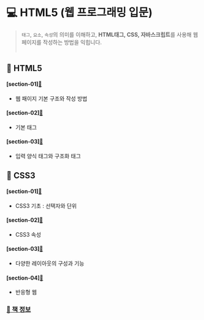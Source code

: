 # 💻 HTML5 (웹 프로그래밍 입문)
> `태그`, `요소`, `속성`의 의미를 이해하고, **HTML태그, CSS, 자바스크립트**를 사용해 웹 페이지를 작성하는 방법을 익힙니다.  <br> <br>


## 📝 HTML5
 #### [section-01][📌](https://github.com/zhzkdls/TIL/blob/main/Assets/HTML/Step01/Web%20Page%20Basic%20Structure.md)
   * 웹 패이지 기본 구조와 작성 방법
 
 #### [section-02][📌](https://github.com/zhzkdls/TIL/blob/main/Assets/HTML/Step01/Basic%20Tag%20.md)
   * 기본 태그
 
 #### [section-03][📌](https://github.com/zhzkdls/TIL/blob/main/Assets/HTML/Step01/Input%20Form%20Tags%20and%20Structured%20Tags.md)
   * 입력 양식 태그와 구조화 태그


## 📝 CSS3 
 #### [section-01][📌]()
   * CSS3 기초 : 선택자와 단위
 
 #### [section-02][📌]()
   * CSS3 속성
 
 #### [section-03][📌]()
   * 다양한 레이아웃의 구성과 기능

 #### [section-04][📌]()
   * 반응형 웹

### [📝 책 정보](http://www.yes24.com/Product/Goods/97828117)
